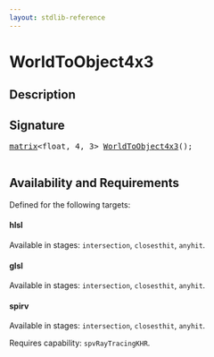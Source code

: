 ```yaml
---
layout: stdlib-reference
---
```


# WorldToObject4x3

## Description





## Signature 

<pre>
<a href="/stdlib-reference/types/matrix/index">matrix</a>&lt;<span class="code_keyword">float</span>, 4, 3&gt; <a href="/stdlib-reference/global-decls/WorldToObject4x3">WorldToObject4x3</a>();

</pre>

## Availability and Requirements

Defined for the following targets:

#### hlsl
Available in stages: `intersection`, `closesthit`, `anyhit`.

#### glsl
Available in stages: `intersection`, `closesthit`, `anyhit`.

#### spirv
Available in stages: `intersection`, `closesthit`, `anyhit`.

Requires capability: `spvRayTracingKHR`.



